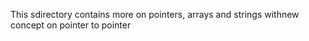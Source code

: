This sdirectory contains more on pointers, arrays and strings withnew concept on pointer to pointer
